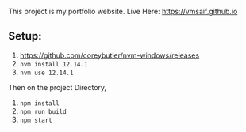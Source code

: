 This project is my portfolio website. Live Here: https://vmsaif.github.io

## Setup:

1. https://github.com/coreybutler/nvm-windows/releases
2. `nvm install 12.14.1`
3. `nvm use 12.14.1`

Then on the project Directory,

1. `npm install`
2. `npm run build`
3. `npm start`
